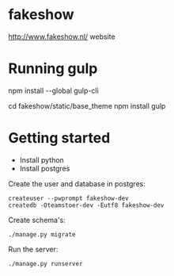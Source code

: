 # fakeshow

http://www.fakeshow.nl/ website

# Running gulp

npm install --global gulp-cli

cd fakeshow/static/base_theme
npm install
gulp


# Getting started

* Install python
* Install postgres

Create the user and database in postgres:

    createuser --pwprompt fakeshow-dev
    createdb -Oteamstoer-dev -Eutf8 fakeshow-dev

Create schema's:

    ./manage.py migrate

Run the server:

    ./manage.py runserver
